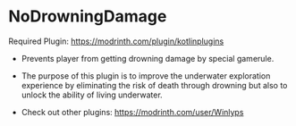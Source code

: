 # NoDrowningDamage
Required Plugin: https://modrinth.com/plugin/kotlinplugins
- Prevents player from getting drowning damage by special gamerule.
- The purpose of this plugin is to improve the underwater exploration experience by eliminating the risk of death through drowning but also to unlock the ability of living underwater.    

- Check out other plugins: https://modrinth.com/user/Winlyps

